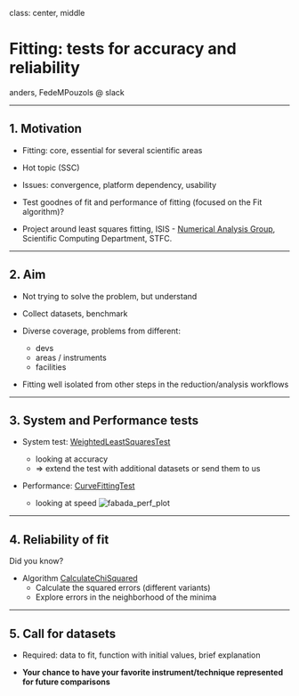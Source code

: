 class: center, middle

# Fitting: tests for accuracy and reliability

anders, FedeMPouzols @ slack

---

## 1. Motivation

* Fitting: core, essential for several scientific areas

* Hot topic (SSC)

* Issues: convergence, platform dependency, usability

* Test goodnes of fit and performance of fitting (focused on the Fit algorithm)?

* Project around least squares fitting, ISIS - [Numerical Analysis Group](http://www.scd.stfc.ac.uk/SCD/organisation/42436.aspx?d=Numerical%20Analysis/), Scientific Computing Department, STFC.

---

## 2. Aim

* Not trying to solve the problem, but understand

* Collect datasets, benchmark

* Diverse coverage, problems from different:
  - devs
  - areas / instruments
  - facilities

* Fitting well isolated from other steps in the reduction/analysis workflows
  
---

## 3. System and Performance tests

* System test: [WeightedLeastSquaresTest](https://github.com/mantidproject/mantid/blob/master/Testing/SystemTests/tests/analysis/WeightedLeastSquaresTest.py)
  - looking at accuracy
  - => extend the test with additional datasets or send them to us

* Performance: [CurveFittingTest](http://builds.mantidproject.org/view/All/job/master_performancetests/Master_branch_performance_tests/)
  - looking at speed
  ![fabada_perf_plot](https://raw.githubusercontent.com/mantidproject/documents/master/Presentations/DevMeetings/2016-01/fitting_tests/CurveFittingTest.FitTestPerformance.test_fit_peaks_FABADA.runtime.v.revision.ALL_60.png)

---

## 4. Reliability of fit

Did you know?

* Algorithm [CalculateChiSquared](http://docs.mantidproject.org/nightly/algorithms/CalculateChiSquared-v1.html)
  - Calculate the squared errors (different variants)
  - Explore errors in the neighborhood of the minima

---

## 5. Call for datasets

* Required: data to fit, function with initial values, brief explanation 

* **Your chance to have your favorite instrument/technique represented for future comparisons**

